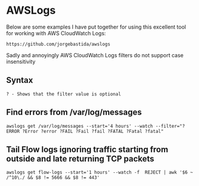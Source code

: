 # AWSLogs

Below are some examples I have put together for using this excellent tool for working with AWS CloudWatch Logs:

    https://github.com/jorgebastida/awslogs

Sadly and annoyingly AWS CloudWatch Logs filters do not support case insensitivity

## Syntax

    ? - Shows that the filter value is optional

## Find errors from /var/log/messages
    awslogs get /var/log/messages --start='4 hours' --watch --filter="?ERROR ?Error ?error ?FAIL ?Fail ?fail ?FATAL ?Fatal ?fatal"

## Tail Flow logs ignoring traffic starting from outside and late returning TCP packets

    awslogs get flow-logs --start='1 hours' --watch -f  REJECT | awk '$6 ~ /^10\./ && $8 != 5666 && $8 != 443'
